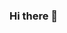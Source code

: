 ### Hi there 👋

<!--
**relimS/relimS** is a ✨ _special_ ✨ repository because its `README.md` (this file) appears on your GitHub profile.

Here are some ideas to get you started:

- 🔭 I’m currently working on: my three repositories
- 🌱 I’m currently learning: C
- 🤔 I’m looking for help with: C and maybe machine learning
- 💬 Ask me about: Linux
- 📫 How to reach me: khaiminh1209#4137 / khaiminh@relims.one
- 😄 Pronouns: he/him, idiot
- ⚡ Fun fact: I am an idiot
-->
